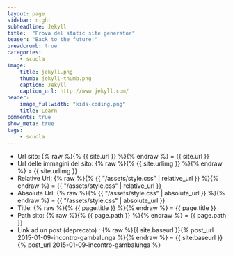 ```yaml
---
layout: page
sidebar: right
subheadline: Jekyll
title:  "Prova del static site generator"
teaser: "Back to the future!"
breadcrumb: true
categories:
    - scuola
image:
    title: jekyll.png
    thumb: jekyll-thumb.png
    caption: Jekyll
    caption_url: http://www.jekyll.com/
header:
    image_fullwidth: "kids-coding.png"
    title: Learn
comments: true
show_meta: true
tags:
    - scuola
---
```

- Url sito: {% raw %}{% {{ site.url }} %}{% endraw %} = {{ site.url }}
- Url delle immagini del sito: {% raw %}{% {{ site.urlimg }} %}{% endraw %} = {{ site.urlimg }}
- Relative Url: {% raw %}{% {{ "/assets/style.css" | relative_url }} %}{% endraw %} = {{ "/assets/style.css" | relative_url }}
- Absolute Url: {% raw %}{% {{ "/assets/style.css" | absolute_url }} %}{% endraw %} = {{ "/assets/style.css" | absolute_url }}
- Title: {% raw %}{% {{ page.title }} %}{% endraw %} = {{ page.title }}
- Path sito: {% raw %}{% {{ page.path }} %}{% endraw %} = {{ page.path }}
- Link ad un post (deprecato) : {% raw %}{{ site.baseurl }}{% post_url 2015-01-09-incontro-gambalunga %}{% endraw %} = {{ site.baseurl }}{% post_url 2015-01-09-incontro-gambalunga %}
